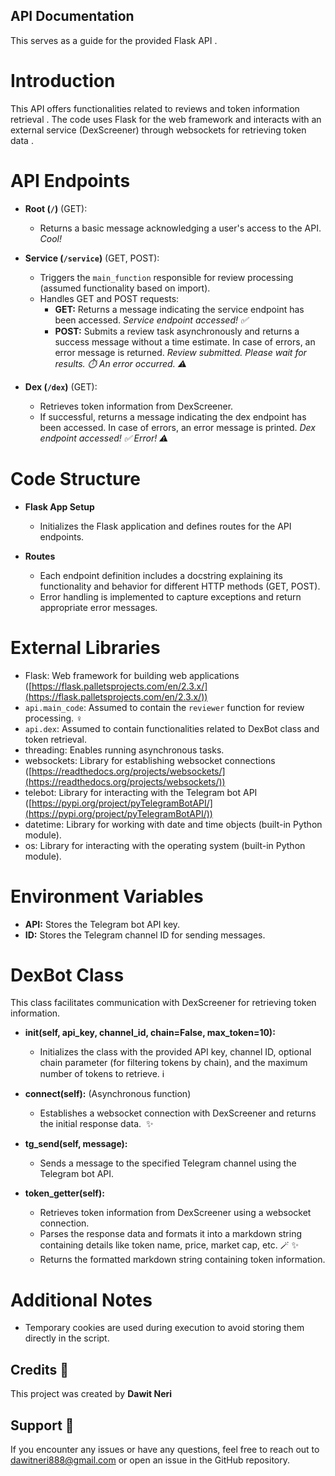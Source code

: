## API Documentation 

This serves as a guide for the provided Flask API .

# **Introduction**

This API offers functionalities related to reviews and token information retrieval . The code uses Flask for the web framework and interacts with an external service (DexScreener) through websockets for retrieving token data .

# **API Endpoints**

* **Root (`/`)** (GET):
    * Returns a basic message acknowledging a user's access to the API.    *Cool!* 

* **Service (`/service`)** (GET, POST):
    * Triggers the `main_function` responsible for review processing (assumed functionality based on import). 
    * Handles GET and POST requests:
        * **GET:** Returns a message indicating the service endpoint has been accessed.  *Service endpoint accessed! ✅*
        * **POST:** Submits a review task asynchronously and returns a success message without a time estimate. In case of errors, an error message is returned.  *Review submitted. Please wait for results. ⏱️*  *An error occurred. ⚠️*

* **Dex (`/dex`)** (GET):
    * Retrieves token information from DexScreener. 
    * If successful, returns a message indicating the dex endpoint has been accessed. In case of errors, an error message is printed.  *Dex endpoint accessed! ✅*  *Error! ⚠️*

# **Code Structure**

* **Flask App Setup**
    * Initializes the Flask application and defines routes for the API endpoints. 

* **Routes**
    * Each endpoint definition includes a docstring explaining its functionality and behavior for different HTTP methods (GET, POST). 
    * Error handling is implemented to capture exceptions and return appropriate error messages.   

# **External Libraries**

* Flask: Web framework for building web applications ([https://flask.palletsprojects.com/en/2.3.x/](https://flask.palletsprojects.com/en/2.3.x/)) 
* `api.main_code`: Assumed to contain the `reviewer` function for review processing.  ️‍♀️ 
* `api.dex`: Assumed to contain functionalities related to DexBot class and token retrieval.   
* threading: Enables running asynchronous tasks.  
* websockets: Library for establishing websocket connections ([https://readthedocs.org/projects/websockets/](https://readthedocs.org/projects/websockets/)) ️
* telebot: Library for interacting with the Telegram bot API ([https://pypi.org/project/pyTelegramBotAPI/](https://pypi.org/project/pyTelegramBotAPI/))  
* datetime: Library for working with date and time objects (built-in Python module).  ️
* os: Library for interacting with the operating system (built-in Python module).  ️

# **Environment Variables**

* **API:** Stores the Telegram bot API key.  
* **ID:** Stores the Telegram channel ID for sending messages.  

# **DexBot Class**

This class facilitates communication with DexScreener for retrieving token information. 

* **__init__(self, api_key, channel_id, chain=False, max_token=10):**
    * Initializes the class with the provided API key, channel ID, optional chain parameter (for filtering tokens by chain), and the maximum number of tokens to retrieve.   ℹ️

* **connect(self):** (Asynchronous function)
    * Establishes a websocket connection with DexScreener and returns the initial response data.  ️ ✨

* **tg_send(self, message):**
    * Sends a message to the specified Telegram channel using the Telegram bot API.   

* **token_getter(self):**
    * Retrieves token information from DexScreener using a websocket connection.
    * Parses the response data and formats it into a markdown string containing details like token name, price, market cap, etc.  🪄 ✨
    * Returns the formatted markdown string containing token information.  

# **Additional Notes**

* Temporary cookies are used during execution to avoid storing them directly in the script.

## Credits 🙌

This project was created by **Dawit Neri**

## Support 💬

If you encounter any issues or have any questions, feel free to reach out to dawitneri888@gmail.com or open an issue in the GitHub repository.  

  
